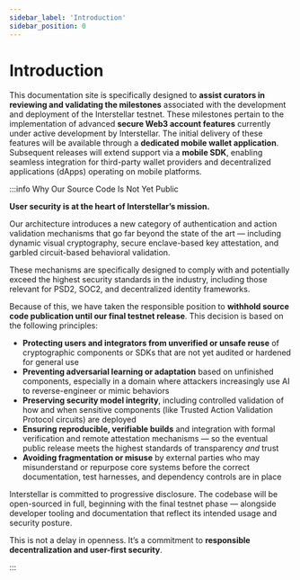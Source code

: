 ```yaml
---
sidebar_label: 'Introduction'
sidebar_position: 0
---
```


# Introduction

This documentation site is specifically designed to **assist curators in reviewing and validating the milestones** associated with the development and deployment of the Interstellar testnet. These milestones pertain to the implementation of advanced **secure Web3 account features** currently under active development by Interstellar. The initial delivery of these features will be available through a **dedicated mobile wallet application**. Subsequent releases will extend support via a **mobile SDK**, enabling seamless integration for third-party wallet providers and decentralized applications (dApps) operating on mobile platforms.

:::info Why Our Source Code Is Not Yet Public

**User security is at the heart of Interstellar’s mission.**

Our architecture introduces a new category of authentication and action validation mechanisms that go far beyond the state of the art — including dynamic visual cryptography, secure enclave-based key attestation, and garbled circuit-based behavioral validation.

These mechanisms are specifically designed to comply with and potentially exceed the highest security standards in the industry, including those relevant for PSD2, SOC2, and decentralized identity frameworks.

Because of this, we have taken the responsible position to **withhold source code publication until our final testnet release**. This decision is based on the following principles:

- **Protecting users and integrators from unverified or unsafe reuse** of cryptographic components or SDKs that are not yet audited or hardened for general use  
- **Preventing adversarial learning or adaptation** based on unfinished components, especially in a domain where attackers increasingly use AI to reverse-engineer or mimic behaviors  
- **Preserving security model integrity**, including controlled validation of how and when sensitive components (like Trusted Action Validation Protocol circuits) are deployed  
- **Ensuring reproducible, verifiable builds** and integration with formal verification and remote attestation mechanisms — so the eventual public release meets the highest standards of transparency *and* trust  
- **Avoiding fragmentation or misuse** by external parties who may misunderstand or repurpose core systems before the correct documentation, test harnesses, and dependency controls are in place

Interstellar is committed to progressive disclosure. The codebase will be open-sourced in full, beginning with the final testnet phase — alongside developer tooling and documentation that reflect its intended usage and security posture.

This is not a delay in openness. It’s a commitment to **responsible decentralization and user-first security**.

:::
